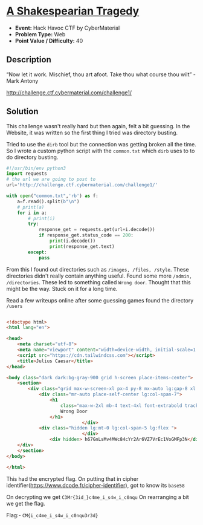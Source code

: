 # <u>A Shakespearian Tragedy </u>

* **Event:** Hack Havoc CTF by CyberMaterial
* **Problem Type:** Web
* **Point Value / Difficulty:** 40
## Description
“Now let it work. Mischief, thou art afoot. Take thou what course thou wilt” -Mark Antony

http://challenge.ctf.cybermaterial.com/challenge1/

## Solution
This challenge wasn't really hard but then again, felt a bit guessing. In the Website, it was written so the first thing I tried was directory busting.

Tried to use the `dirb` tool but the connection was getting broken all the time. So I wrote a custom python script with the `common.txt` which `dirb` uses to to do directory busting. 
```python
#!/usr/bin/env python3
import requests
# the url we are going to post to 
url='http://challenge.ctf.cybermaterial.com/challenge1/'

with open("common.txt",'rb') as f:
    a=f.read().split(b"\n")
    # print(a)
    for i in a:
        # print(i)
        try:
            response_get = requests.get(url+i.decode())
            if response_get.status_code == 200:
                print(i.decode())
                print(response_get.text)
        except:
            pass
```

From this I found out directories such as `/images, /files, /style`. These directories didn't really contain anything useful. Found some more `/admin, /directories`. These led to something called `Wrong door`. Thought that this might be the way. Stuck on it for a long time.

Read a few writeups online after some guessing games found the directory `/users`
```html

<!doctype html>
<html lang="en">

<head>
    <meta charset="utf-8">
    <meta name="viewport" content="width=device-width, initial-scale=1.0">
    <script src="https://cdn.tailwindcss.com"></script>
    <title>Julius Caesar</title>
</head>

<body class="dark dark:bg-gray-900 grid h-screen place-items-center">
    <section>
        <div class="grid max-w-screen-xl px-4 py-8 mx-auto lg:gap-8 xl:gap-0 lg:py-16 lg:grid-cols-12">
            <div class="mr-auto place-self-center lg:col-span-7">
                <h1
                    class="max-w-2xl mb-4 text-4xl font-extrabold tracking-tight leading-none md:text-5xl xl:text-6xl dark:text-white">
                    Wrong Door
                </h1>
                            </div>
            <div class="hidden lg:mt-0 lg:col-span-5 lg:flex ">
                            </div>
			    <div hidden> h67GnLsMv4MWc84cYr2Ar6VZ7VrEc1VoGMFp3N</div>
	</div>
    </section>
</body>

</html>
```

This had the encrypted flag.
On putting that in cipher identifier(https://www.dcode.fr/cipher-identifier), got to know its `base58`

On decrypting we get `C3Mr{3id_}c4me_i_s4w_i_c0nqu`
On rearranging a bit we get the flag.

Flag:- `CM{i_c4me_i_s4w_i_c0nqu3r3d}`